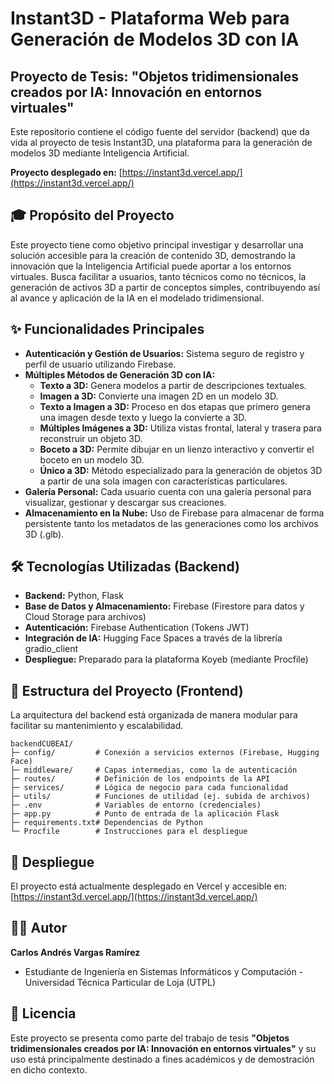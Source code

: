 # Instant3D - Plataforma Web para Generación de Modelos 3D con IA

## Proyecto de Tesis: "Objetos tridimensionales creados por IA: Innovación en entornos virtuales"

Este repositorio contiene el código fuente del servidor (backend) que da vida al proyecto de tesis Instant3D, una plataforma para la generación de modelos 3D mediante Inteligencia Artificial.

**Proyecto desplegado en:** [https://instant3d.vercel.app/](https://instant3d.vercel.app/)

## 🎓 Propósito del Proyecto

Este proyecto tiene como objetivo principal investigar y desarrollar una solución accesible para la creación de contenido 3D, demostrando la innovación que la Inteligencia Artificial puede aportar a los entornos virtuales. Busca facilitar a usuarios, tanto técnicos como no técnicos, la generación de activos 3D a partir de conceptos simples, contribuyendo así al avance y aplicación de la IA en el modelado tridimensional.

## ✨ Funcionalidades Principales

*   **Autenticación y Gestión de Usuarios:** Sistema seguro de registro y perfil de usuario utilizando Firebase.
*   **Múltiples Métodos de Generación 3D con IA:**
    *   **Texto a 3D:** Genera modelos a partir de descripciones textuales.
    *   **Imagen a 3D:** Convierte una imagen 2D en un modelo 3D.
    *   **Texto a Imagen a 3D:** Proceso en dos etapas que primero genera una imagen desde texto y luego la convierte a 3D.
    *   **Múltiples Imágenes a 3D:** Utiliza vistas frontal, lateral y trasera para reconstruir un objeto 3D.
    *   **Boceto a 3D:** Permite dibujar en un lienzo interactivo y convertir el boceto en un modelo 3D.
    *   **Único a 3D:** Método especializado para la generación de objetos 3D a partir de una sola imagen con características particulares.
*   **Galería Personal:** Cada usuario cuenta con una galería personal para visualizar, gestionar y descargar sus creaciones.
*   **Almacenamiento en la Nube:** Uso de Firebase para almacenar de forma persistente tanto los metadatos de las generaciones como los archivos 3D (.glb).

## 🛠️ Tecnologías Utilizadas (Backend)

*   **Backend:** Python, Flask
*   **Base de Datos y Almacenamiento:** Firebase (Firestore para datos y Cloud Storage para archivos)
*   **Autenticación:** Firebase Authentication (Tokens JWT)
*   **Integración de IA:** Hugging Face Spaces a través de la librería gradio_client
*   **Despliegue:** Preparado para la plataforma Koyeb (mediante Procfile)

## 📁 Estructura del Proyecto (Frontend)

La arquitectura del backend está organizada de manera modular para facilitar su mantenimiento y escalabilidad.

```
backendCUBEAI/
├─ config/         # Conexión a servicios externos (Firebase, Hugging Face)
├─ middleware/     # Capas intermedias, como la de autenticación
├─ routes/         # Definición de los endpoints de la API
├─ services/       # Lógica de negocio para cada funcionalidad
├─ utils/          # Funciones de utilidad (ej. subida de archivos)
├─ .env            # Variables de entorno (credenciales)
├─ app.py          # Punto de entrada de la aplicación Flask
├─ requirements.txt# Dependencias de Python
└─ Procfile        # Instrucciones para el despliegue
```

## 🚀 Despliegue

El proyecto está actualmente desplegado en Vercel y accesible en:
[https://instant3d.vercel.app/](https://instant3d.vercel.app/)

## 👨‍💻 Autor

**Carlos Andrés Vargas Ramírez**
*   Estudiante de Ingeniería en Sistemas Informáticos y Computación - Universidad Técnica Particular de Loja (UTPL)

## 📄 Licencia

Este proyecto se presenta como parte del trabajo de tesis **"Objetos tridimensionales creados por IA: Innovación en entornos virtuales"** y su uso está principalmente destinado a fines académicos y de demostración en dicho contexto.